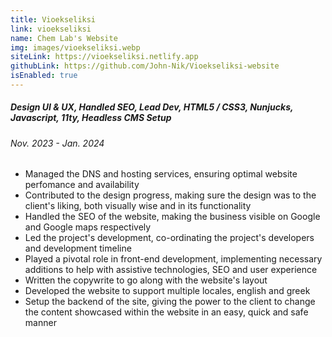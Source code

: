 ```yaml
---
title: Vioekseliksi
link: vioekseliksi
name: Chem Lab's Website
img: images/vioekseliksi.webp
siteLink: https://vioekseliksi.netlify.app
githubLink: https://github.com/John-Nik/Vioekseliksi-website
isEnabled: true
---
```

##### *Design UI & UX, Handled SEO, Lead Dev, HTML5 / CSS3, Nunjucks, Javascript, 11ty, Headless CMS Setup*

###### Nov. 2023 - Jan. 2024

* Managed the DNS and hosting services, ensuring optimal website perfomance and availability
* Contributed to the design progress, making sure the design was to the client's liking, both visually wise and in its functionality
* Handled the SEO of the website, making the business visible on Google and Google maps respectively
* Led the project's development, co-ordinating the project's developers and development timeline
* Played a pivotal role in front-end development, implementing necessary additions to help with assistive technologies, SEO and user experience
* Written the copywrite to go along with the website's layout
* Developed the website to support multiple locales, english and greek
* Setup the backend of the site, giving the power to the client to change the content showcased within the website in an easy, quick and safe manner
